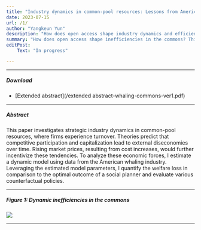 ```yaml
---
title: "Industry dynamics in common-pool resources: Lessons from American whaling"
date: 2023-07-15 
url: /1/
author: "Yangkeun Yun"
description: "How does open access shape industry dynamics and efficiency in the commons? This paper builds and estimates a dynamic model using data from the American whaling industry." 
summary: "How does open access shape inefficiencies in the commons? This paper builds and estimates a dynamic model using data from the American whaling industry."
editPost:
    Text: "In progress"

---
```


---

##### Download

+ [Extended abstract](/extended abstract-whaling-commons-ver1.pdf)

---

##### Abstract

This paper investigates strategic industry dynamics in common-pool resources, where firms experience turnover. Theories predict that competitive participation and capitalization lead to external diseconomies over time. Rising market prices, resulting from cost increases, would further incentivize these tendencies. To analyze these economic forces, I estimate a dynamic model using data from the American whaling industry. Leveraging the estimated model parameters, I quantify the welfare loss in comparison to the optimal outcome of a social planner and evaluate various counterfactual policies.

---

##### Figure 1: Dynamic inefficiencies in the commons

![](/Fig1.png)

---
